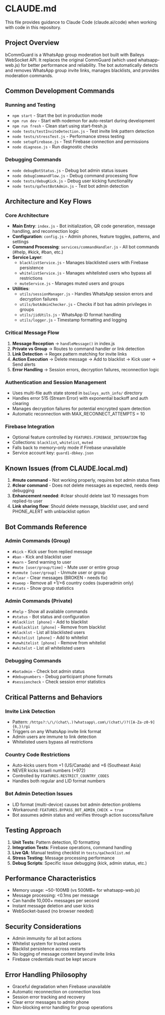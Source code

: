 # CLAUDE.md

This file provides guidance to Claude Code (claude.ai/code) when working with code in this repository.

## Project Overview

bCommGuard is a WhatsApp group moderation bot built with Baileys WebSocket API. It replaces the original CommGuard (which used whatsapp-web.js) for better performance and reliability. The bot automatically detects and removes WhatsApp group invite links, manages blacklists, and provides moderation commands.

## Common Development Commands

### Running and Testing
- `npm start` - Start the bot in production mode
- `npm run dev` - Start with nodemon for auto-restart during development
- `npm run fresh` - Clean start using start-fresh.js
- `node tests/testInviteDetection.js` - Test invite link pattern detection
- `node tests/stressTest.js` - Performance stress testing
- `node setupFirebase.js` - Test Firebase connection and permissions
- `node diagnose.js` - Run diagnostic checks

### Debugging Commands
- `node debugBotStatus.js` - Debug bot admin status issues
- `node debugCommandFlow.js` - Debug command processing flow
- `node tests/debugKick.js` - Debug user kicking functionality
- `node tests/qaTestBotAdmin.js` - Test bot admin detection

## Architecture and Key Flows

### Core Architecture
- **Main Entry**: `index.js` - Bot initialization, QR code generation, message handling, and reconnection logic
- **Configuration**: `config.js` - Admin phones, feature toggles, patterns, and settings
- **Command Processing**: `services/commandHandler.js` - All bot commands (#help, #kick, #ban, etc.)
- **Service Layer**:
  - `blacklistService.js` - Manages blacklisted users with Firebase persistence
  - `whitelistService.js` - Manages whitelisted users who bypass all restrictions
  - `muteService.js` - Manages muted users and groups
- **Utilities**:
  - `utils/sessionManager.js` - Handles WhatsApp session errors and decryption failures
  - `utils/botAdminChecker.js` - Checks if bot has admin privileges in groups
  - `utils/jidUtils.js` - WhatsApp ID format handling
  - `utils/logger.js` - Timestamp formatting and logging

### Critical Message Flow
1. **Message Reception** → `handleMessage()` in index.js
2. **Private vs Group** → Routes to command handler or link detection
3. **Link Detection** → Regex pattern matching for invite links
4. **Action Execution** → Delete message → Add to blacklist → Kick user → Send alerts
5. **Error Handling** → Session errors, decryption failures, reconnection logic

### Authentication and Session Management
- Uses multi-file auth state stored in `baileys_auth_info/` directory
- Handles error 515 (Stream Error) with exponential backoff and auth clearing
- Manages decryption failures for potential encrypted spam detection
- Automatic reconnection with MAX_RECONNECT_ATTEMPTS = 10

### Firebase Integration
- Optional feature controlled by `FEATURES.FIREBASE_INTEGRATION` flag
- Collections: `blacklist`, `whitelist`, `muted`
- Falls back to memory-only mode if Firebase unavailable
- Service account key: `guard1-dbkey.json`

## Known Issues (from CLAUDE.local.md)

1. **#mute command** - Not working properly, requires bot admin status fixes
2. **#clear command** - Does not delete messages as expected, needs deep debugging
3. **Enhancement needed**: #clear should delete last 10 messages from replied-to user
4. **Link sharing flow**: Should delete message, blacklist user, and send PHONE_ALERT with unblacklist option

## Bot Commands Reference

### Admin Commands (Group)
- `#kick` - Kick user from replied message
- `#ban` - Kick and blacklist user
- `#warn` - Send warning to user
- `#mute [user/group/time]` - Mute user or entire group
- `#unmute [user/group]` - Unmute user or group
- `#clear` - Clear messages (BROKEN - needs fix)
- `#sweep` - Remove all +1/+6 country codes (superadmin only)
- `#stats` - Show group statistics

### Admin Commands (Private)
- `#help` - Show all available commands
- `#status` - Bot status and configuration
- `#blacklist [phone]` - Add to blacklist
- `#unblacklist [phone]` - Remove from blacklist
- `#blacklst` - List all blacklisted users
- `#whitelist [phone]` - Add to whitelist
- `#unwhitelist [phone]` - Remove from whitelist
- `#whitelst` - List all whitelisted users

### Debugging Commands
- `#botadmin` - Check bot admin status
- `#debugnumbers` - Debug participant phone formats
- `#sessioncheck` - Check session error statistics

## Critical Patterns and Behaviors

### Invite Link Detection
- Pattern: `/https?:\/\/(chat\.)?whatsapp\.com\/(chat\/)?([A-Za-z0-9]{6,})/gi`
- Triggers on any WhatsApp invite link format
- Admin users are immune to link detection
- Whitelisted users bypass all restrictions

### Country Code Restrictions
- Auto-kicks users from +1 (US/Canada) and +6 (Southeast Asia)
- NEVER kicks Israeli numbers (+972)
- Controlled by `FEATURES.RESTRICT_COUNTRY_CODES`
- Handles both regular and LID format numbers

### Bot Admin Detection Issues
- LID format (multi-device) causes bot admin detection problems
- Workaround: `FEATURES.BYPASS_BOT_ADMIN_CHECK = true`
- Bot assumes admin status and verifies through action success/failure

## Testing Approach

1. **Unit Tests**: Pattern detection, ID formatting
2. **Integration Tests**: Firebase operations, command handling
3. **Live QA**: Manual testing checklist in `tests/qaChecklist.md`
4. **Stress Testing**: Message processing performance
5. **Debug Scripts**: Specific issue debugging (kick, admin status, etc.)

## Performance Characteristics
- Memory usage: ~50-100MB (vs 500MB+ for whatsapp-web.js)
- Message processing: <0.1ms per message
- Can handle 10,000+ messages per second
- Instant message deletion and user kicks
- WebSocket-based (no browser needed)

## Security Considerations
- Admin immunity for all bot actions
- Whitelist system for trusted users
- Blacklist persistence across restarts
- No logging of message content beyond invite links
- Firebase credentials must be kept secure

## Error Handling Philosophy
- Graceful degradation when Firebase unavailable
- Automatic reconnection on connection loss
- Session error tracking and recovery
- Clear error messages to admin phone
- Non-blocking error handling for group operations